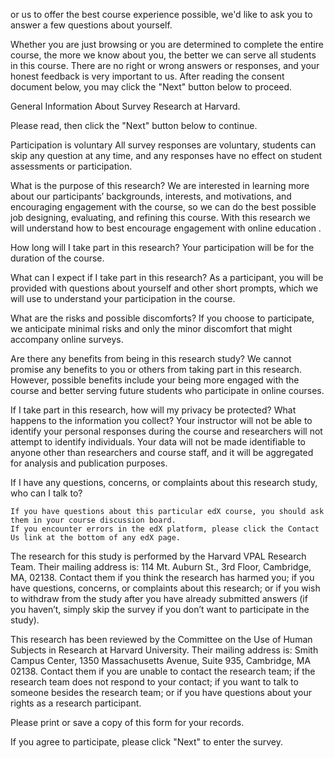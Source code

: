 or us to offer the best course experience possible, we'd like to ask you to answer a few questions about yourself.

Whether you are just browsing or you are determined to complete the entire course, the more we know about you, the better we can serve all students in this course. There are no right or wrong answers or responses, and your honest feedback is very important to us. After reading the consent document below, you may click the "Next" button below to proceed. 

 

General Information About Survey Research at Harvard.  

Please read, then click the "Next" button below to continue. 

 

Participation is voluntary
All survey responses are voluntary, students can skip any question at any time, and any responses have no effect on student assessments or participation. 

What is the purpose of this research?
We are interested in learning more about our participants’ backgrounds, interests, and motivations, and encouraging engagement with the course, so we can do the best possible job designing, evaluating, and refining this course. With this research we will understand how to best encourage engagement with online education . 

How long will I take part in this research?
Your participation will be for the duration of the course.

What can I expect if I take part in this research?
As a participant, you will be provided with questions about yourself and other short prompts, which we will use to understand your participation in the course.  
 
What are the risks and possible discomforts?
If you choose to participate, we anticipate minimal risks and only the minor discomfort that might accompany online surveys. 

Are there any benefits from being in this research study? 
We cannot promise any benefits to you or others from taking part in this research. However, possible benefits include your being more engaged with the course and better serving future students who participate in online courses. 

If I take part in this research, how will my privacy be protected? What happens to the information you collect? 
Your instructor will not be able to identify your personal responses during the course and researchers will not attempt to identify individuals. Your data will not be made identifiable to anyone other than researchers and course staff, and it will be aggregated for analysis and publication purposes. 

If I have any questions, concerns, or complaints about this research study, who can I talk to?

    If you have questions about this particular edX course, you should ask them in your course discussion board.
    If you encounter errors in the edX platform, please click the Contact Us link at the bottom of any edX page.

 
The research for this study is performed by the Harvard VPAL Research Team. Their mailing address is: 114 Mt. Auburn St., 3rd Floor, Cambridge, MA, 02138. Contact them if you think the research has harmed you; if you have questions, concerns, or complaints about this research; or if you wish to withdraw from the study after you have already submitted answers (if you haven’t, simply skip the survey if you don’t want to participate in the study).
 
This research has been reviewed by the Committee on the Use of Human Subjects in Research at Harvard University. Their mailing address is: Smith Campus Center, 1350 Massachusetts Avenue, Suite 935, Cambridge, MA 02138. Contact them if you are unable to contact the research team; if the research team does not respond to your contact; if you want to talk to someone besides the research team; or if you have questions about your rights as a research participant.

Please print or save a copy of this form for your records. 

If you agree to participate, please click "Next" to enter the survey.